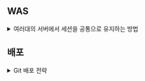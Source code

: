## WAS

<details>
<summary>여러대의 서버에서 세션을 공통으로 유지하는 방법</summary>

https://sorjfkrh5078.tistory.com/287

</details>


## 배포

<details>
<summary>Git 배포 전략</summary>

https://onlywis.tistory.com/10

</details>

